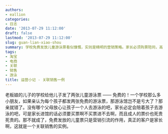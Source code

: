 ```yaml
---
authors:
- eallion
categories:
- 日志
date: '2013-07-29 11:12:00'
draft: false
lastmod: '2013-07-29 11:12:00'
slug: guan-lian-xiao-shou
summary: 学校免费发放儿童游泳票看似慷慨，实则是精明的营销策略。家长必须购票陪同，高价成人票才是盈利关键。免费儿童票只是引流工具，关联销售才是真正目的！
tags:
- 淘宝
- 电商
- 关联
- 销售
- 游泳
title: 运营小记 - 关联销售一例
---
```

老板娘的儿子的学校给他儿子发了两张儿童游泳票 —— 免费的！一个学校那么多小朋友，如果亲认为每个孩子都发两张免费的游泳票，那游泳馆岂不是亏大了？那亲就错了。没有哪个父母放心让孩子一个人去游泳的吧，家长必定会陪着孩子去游泳的吧，可是家长进馆的话必须要买票啊不买票进不去啊，而且成人的票价也死贵死贵的。那不就成了，免费发放的儿童票只是营销引流的作用，真正的客户是家长啊，这就是一个关联销售的实例。